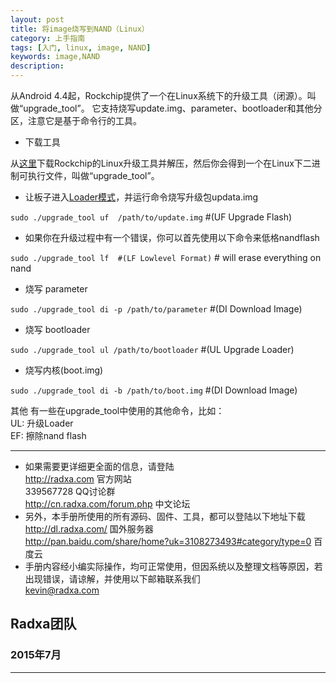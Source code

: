 ```yaml
---
layout: post
title: 将image烧写到NAND（Linux）
category: 上手指南
tags: [入门, linux, image, NAND]
keywords: image,NAND
description: 
---
```




从Android 4.4起，Rockchip提供了一个在Linux系统下的升级工具（闭源）。叫做“upgrade_tool”。 它支持烧写update.img、parameter、bootloader和其他分区，注意它是基于命令行的工具。 


* 下载工具  

从[这里][2]下载Rockchip的Linux升级工具并解压，然后你会得到一个在Linux下二进制可执行文件，叫做“upgrade_tool”。 

* 让板子进入[Loader模式][1]，并运行命令烧写升级包updata.img

`sudo ./upgrade_tool uf  /path/to/update.img`      #(UF Upgrade Flash)
	
* 如果你在升级过程中有一个错误，你可以首先使用以下命令来低格nandflash

`sudo ./upgrade_tool lf  #(LF Lowlevel Format)`		# will erase everything on nand

* 烧写 parameter

`sudo ./upgrade_tool di -p /path/to/parameter`    #(DI Download Image)

* 烧写 bootloader

`sudo ./upgrade_tool ul /path/to/bootloader`	  #(UL Upgrade Loader)

* 烧写内核(boot.img)

`sudo ./upgrade_tool di -b /path/to/boot.img`	    #(DI Download Image)


其他
有一些在upgrade_tool中使用的其他命令，比如：   
   UL: 升级Loader  
   EF: 擦除nand flash  


[1]:/2014/12/31/enter-recovery-mode.html  

[2]:http://dl.radxa.com/rock/tools/linux/Linux_Upgrade_Tool_v1.21.zip


--------------------------------------------------------------------
* 如果需要更详细更全面的信息，请登陆  
	http://radxa.com  						官方网站  
	339567728         						QQ讨论群  
	http://cn.radxa.com/forum.php					中文论坛  
* 另外，本手册所使用的所有源码、固件、工具，都可以登陆以下地址下载  
	http://dl.radxa.com/                             	      国外服务器  
	http://pan.baidu.com/share/home?uk=3108273493#category/type=0	百度云  
* 手册内容经小编实际操作，均可正常使用，但因系统以及整理文档等原因，若出现错误，请谅解，并使用以下邮箱联系我们  
	kevin@radxa.com  

## Radxa团队  

### 2015年7月  
--------------------------------------------------------------------

